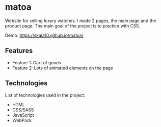 # matoa

Website for selling luxury watches. I made 2 pages, the main page and the product page.
The main goal of the project is to practice with CSS.

Demo:  https://skala10.github.io/matoa/

## Features

- Feature 1: Cart of goods
- Feature 2: Lots of animated elements on the page

## Technologies

List of technologies used in the project:

- HTML
- CSS/SASS
- JavaScript
- WebPack


